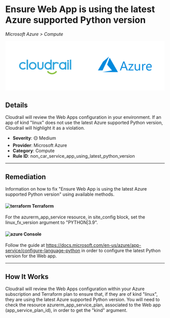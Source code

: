 # Ensure Web App is using the latest Azure supported Python version

*Microsoft Azure > Compute*

![Cloudrail and Microsoft Azure logos](../images/cloudrail_azure.png)

## Details
Cloudrail will review the Web Apps configuration in your environment. If an app of kind "linux" does not use the latest Azure supported Python version, Cloudrail will highlight it as a violation.

- **Severity**: 🟡 Medium
- **Provider**: Microsoft Azure
- **Category**: Compute
- **Rule ID**: non_car_service_app_using_latest_python_version

---

## Remediation
Information on how to fix "Ensure Web App is using the latest Azure supported Python version" using available methods.


####  <img src="../_media/emojis/terraform.png" alt="terraform" width="20"/>  Terraform
For the azurerm_app_service resource, in site_config block, set the linux_fx_version argument to "PYTHON|3.9".










####  <img src="../_media/emojis/azure.png" alt="azure" width="20"/> Console
Follow the guide at <https://docs.microsoft.com/en-us/azure/app-service/configure-language-python> in order to configure the latest Python version for the Web app.




---

## How It Works
Cloudrail will review the Web Apps configuration within your Azure subscription and Terraform plan to ensure that, if they are of kind "linux", they are using the latest Azure supported Python version. You will need to check the resource azurerm_app_service_plan, associated to the Web app (app_service_plan_id), in order to get the "kind" argument.